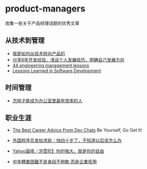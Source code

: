 # product-managers
收集一些关于产品经理话题的优秀文章

## 从技术到管理

- [我是如何从技术转向产品的][1]
- [分享8年开发经验，浅谈个人发展经历，明确自己发展方向][3]
- [44 engineering management lessons][4]
- [Lessons Learned in Software Development][5]

## 时间管理

- [怎样才能成为办公室里最有效率的人][2]

## 职业生涯

- [The Best Career Advice From Dev Chats](https://www.samjarman.co.nz/blog/career-advice) Be Yourself, Go Get it!
- [外国程序员发帖求助：快四十岁了，不知道以后该怎么办](http://36kr.com/p/5133609.html)
- [Yahoo論壇／洪雪珍】你的強大，就是你的自由](https://tw.news.yahoo.com/%E3%80%90yahoo%E8%AB%96%E5%A3%87%EF%BC%8F%E6%B4%AA%E9%9B%AA%E7%8F%8D%E3%80%91%E4%BD%A0%E7%9A%84%E5%BC%B7%E5%A4%A7%EF%BC%8C%E5%B0%B1%E6%98%AF%E4%BD%A0%E7%9A%84%E8%87%AA%E7%94%B1-060016203.html)
- [中年轉業困難不是身段不夠軟 而是企業拒用](https://tw.news.yahoo.com/%E3%80%90yahoo%E8%AB%96%E5%A3%87%EF%BC%8F%E6%B4%AA%E9%9B%AA%E7%8F%8D%E3%80%91%E4%B8%AD%E5%B9%B4%E8%BD%89%E6%A5%AD%E5%9B%B0%E9%9B%A3%E4%B8%8D%E6%98%AF%E8%BA%AB%E6%AE%B5%E4%B8%8D%E5%A4%A0%E8%BB%9F-060009616.html)

  [1]: http://www.woshipm.com/pmd/224062.html
  [2]: http://mp.weixin.qq.com/s?__biz=MzA3NTM4NDE2Mw==&mid=2649546043&idx=1&sn=834765d6466c363a169dae17a6abcca5&scene=2&srcid=09031Ex5LSn3p6Vq49dm3d0i&from=timeline&isappinstalled=0#wechat_redirect
  [3]: http://kb.cnblogs.com/page/104736/
  [4]: http://www.defmacro.org/2014/10/03/engman.html
  [5]: https://henrikwarne.com/2015/04/16/lessons-learned-in-software-development/
